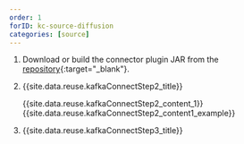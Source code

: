 ```yaml
---
order: 1
forID: kc-source-diffusion
categories: [source]
---
```


1. Download or build the connector plugin JAR from the [repository](https://github.com/pushtechnology/diffusion-kafka-connect){:target="_blank"}.
2. {{site.data.reuse.kafkaConnectStep2_title}}

   {{site.data.reuse.kafkaConnectStep2_content_1}}
   {{site.data.reuse.kafkaConnectStep2_content1_example}}
3. {{site.data.reuse.kafkaConnectStep3_title}}


